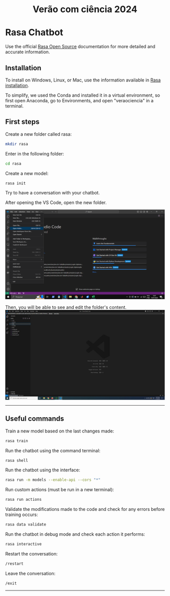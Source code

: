 <h1 align="center">Verão com ciência 2024</h1>

# Rasa Chatbot
Use the official [Rasa Open Source](https://rasa.com/docs/rasa/) documentation for more detailed and accurate information.
## Installation
To install on Windows, Linux, or Mac, use the information available in [Rasa installation](https://rasa.com/docs/rasa/installation/environment-set-up/).

To simplify, we used the Conda and installed it in a virtual environment, so first open Anaconda, go to Environments, and open "veraociencia" in a terminal.

## First steps
Create a new folder called rasa:
```bash
mkdir rasa
```
Enter in the following folder:
```bash
cd rasa
```
Create a new model:
```bash
rasa init
```
Try to have a conversation with your chatbot.

After opening the VS Code, open the new folder.

<img src="./Captura de Tela (715).png" width = "600">

Then, you will be able to see and edit the folder's content.
<img src="./exemplo.jpeg" width = "600">
___
## Useful commands
Train a new model based on the last changes made:
```bash
rasa train
```

Run the chatbot using the command terminal:
```bash
rasa shell
```

Run the chatbot using the interface:
```bash
rasa run -m models --enable-api --cors "*"
```

Run custom actions (must be run in a new terminal):
```bash
rasa run actions
```

Validate the modifications made to the code and check for any errors before training occurs:
```bash
rasa data validate
```

Run the chatbot in debug mode and check each action it performs:
```bash
rasa interactive 
```
Restart the conversation:
```bash
/restart
```

Leave the conversation:
```bash
/exit
```
___
